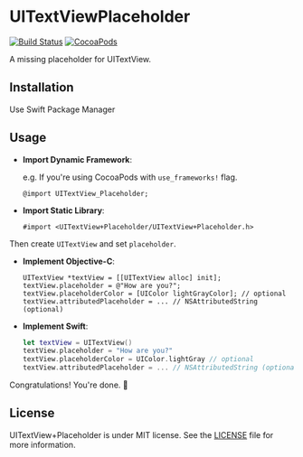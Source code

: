 UITextViewPlaceholder
======================

[![Build Status](https://travis-ci.org/devxoul/UITextView-Placeholder.svg?branch=master)](https://travis-ci.org/devxoul/UITextView-Placeholder)
[![CocoaPods](http://img.shields.io/cocoapods/v/UITextView+Placeholder.svg?style=flat)](http://cocoapods.org/?q=name%3AUITextView%2BPlaceholder)

A missing placeholder for UITextView.


Installation
------------

Use Swift Package Manager




Usage
-----

- **Import Dynamic Framework**:

    e.g. If you're using CocoaPods with `use_frameworks!` flag.

    ```objc
    @import UITextView_Placeholder;
    ```
    
- **Import Static Library**:

    ```objc
    #import <UITextView+Placeholder/UITextView+Placeholder.h>
    ```

Then create `UITextView` and set `placeholder`.

- **Implement Objective-C**:

    ```objc
    UITextView *textView = [[UITextView alloc] init];
    textView.placeholder = @"How are you?";
    textView.placeholderColor = [UIColor lightGrayColor]; // optional
    textView.attributedPlaceholder = ... // NSAttributedString (optional)
    ```

- **Implement Swift**:

    ```swift
    let textView = UITextView()
    textView.placeholder = "How are you?"
    textView.placeholderColor = UIColor.lightGray // optional
    textView.attributedPlaceholder = ... // NSAttributedString (optional)
    ```

Congratulations! You're done. 🎉


License
-------

UITextView+Placeholder is under MIT license. See the [LICENSE](LICENSE) file for more information.
